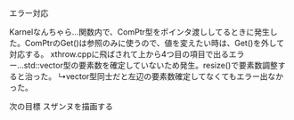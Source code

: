エラー対応

Karnelなんちゃら...関数内で、ComPtr型をポインタ渡ししてるときに発生した。ComPtrのGet()は参照のみに使うので、値を変えたい時は、Get()を外して対応する。
xthrow.cppに飛ばされて上から4つ目の項目で出るエラー...std::vector型の要素数を確定していないため発生。resize()で要素数調整すると治った。
↳vector型同士だと左辺の要素数確定してなくてもエラー出なかった。


次の目標
スザンヌを描画する